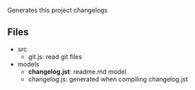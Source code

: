 Generates this project changelogs


## Files
- src
  - git.js: read git files
- models
  - **changelog.jst**: readme.md model
  - changelog.js: generated when compiling changelog.jst